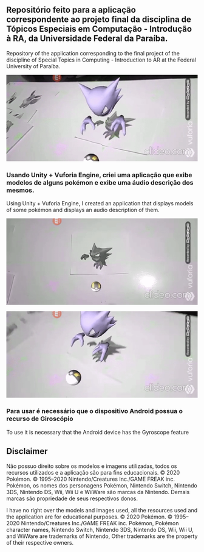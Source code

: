 ## Repositório feito para a aplicação correspondente ao projeto final da disciplina de Tópicos Especiais em Computação - Introdução à RA, da Universidade Federal da Paraíba.

Repository of the application corresponding to the final project of the discipline of Special Topics in Computing - Introduction to AR at the Federal University of Paraíba.



 ![Rotating Pokemon](gifs/gif3.gif)


### Usando Unity + Vuforia Engine, criei uma aplicação que exibe modelos de alguns pokémon e exibe uma áudio descrição dos mesmos.

Using Unity + Vuforia Engine, I created an application that displays models of some pokémon and displays an audio description of them.

![Pokemon Appeared](gifs/gif2.gif)

![Stopped Pokemon](gifs/gif1)

### Para usar é necessário que o dispositivo Android possua o recurso de Giroscópio

To use it is necessary that the Android device has the Gyroscope feature

## Disclaimer

Não possuo direito sobre os modelos e imagens utilizadas, todos os recursos utilizados e a aplicação são para fins educacionais.
© 2020 Pokémon. © 1995–2020 Nintendo/Creatures Inc./GAME FREAK inc. Pokémon, os nomes dos personagens Pokémon, Nintendo Switch, Nintendo 3DS, Nintendo DS, Wii, Wii U e WiiWare são marcas da Nintendo.
Demais marcas são propriedade de seus respectivos donos.

I have no right over the models and images used, all the resources used and the application are for educational purposes.
© 2020 Pokémon. © 1995–2020 Nintendo/Creatures Inc./GAME FREAK inc. Pokémon, Pokémon character names, Nintendo Switch, Nintendo 3DS, Nintendo DS, Wii, Wii U, and WiiWare are trademarks of Nintendo, Other trademarks are the property of their respective owners.
